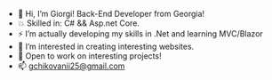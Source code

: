 - 👋 Hi, I’m Giorgi! Back-End Developer from Georgia!
- 💥 Skilled in: C# && Asp.net Core.
- ⚡ I’m actually developing my skills in .Net and learning MVC/Blazor
- 👀 I’m interested in creating interesting websites.
- 💯 Open to work on interesting projects!
- 📫 gchikovanii25@gmail.com

